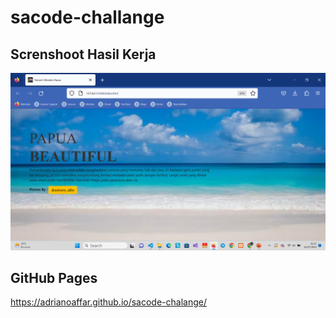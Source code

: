 # sacode-challange

## Screnshoot Hasil Kerja
<img src="challange.png" width="800px">

## GitHub Pages
https://adrianoaffar.github.io/sacode-chalange/